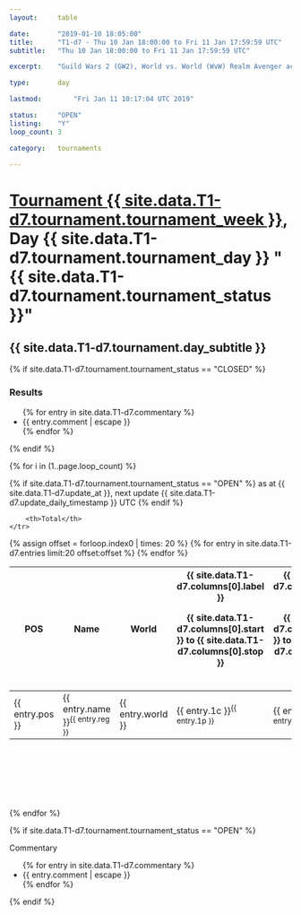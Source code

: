 ```yaml
---
layout: 	table

date: 		"2019-01-10 18:05:00"
title: 		"T1-d7 - Thu 10 Jan 18:00:00 to Fri 11 Jan 17:59:59 UTC"
subtitle: 	"Thu 10 Jan 18:00:00 to Fri 11 Jan 17:59:59 UTC"

excerpt:    "Guild Wars 2 (GW2), World vs. World (WvW) Realm Avenger achivement Tournament. \"Every Kill Counts\""

type:       day

lastmod: 		"Fri Jan 11 10:17:04 UTC 2019"

status:     "OPEN"
listing:    "Y"
loop_count: 3

category: 	tournaments

---
```

<div class="table_header">
    <h1><a href="{{ site.data.T1-d7.tournament.week_url }}">Tournament {{ site.data.T1-d7.tournament.tournament_week }}</a>, Day {{ site.data.T1-d7.tournament.tournament_day }} "{{ site.data.T1-d7.tournament.tournament_status }}"</h1>
    <h2>{{ site.data.T1-d7.tournament.day_subtitle }}</h2> 
</div>

{% if site.data.T1-d7.tournament.tournament_status == "CLOSED" %} 
<div class="commentary">
  <h3>Results</h3>
  <ul>
    {% for entry in site.data.T1-d7.commentary %}
    <li class="commentary_list">{{ entry.comment | escape }}</li>
    {% endfor %}
  </ul>
</div>
{% endif %}


{% for i in (1..page.loop_count) %}

{% if site.data.T1-d7.tournament.tournament_status == "OPEN" %} 
<span class="table_nextupdate">as at {{ site.data.T1-d7.update_at }}, next update {{ site.data.T1-d7.update_daily_timestamp }} UTC</span> 
{% endif %}

<table class="day_table">
  <colgroup>
    <col style="width:18px">
    <col style="width:55px">
    <col style="width:55px">
    <col style="width:12px">
    <col style="width:12px">
    <col style="width:12px">
    <col style="width:12px">
    <col style="width:12px">
    <col style="width:12px">
    <col style="width:12px">
    <col style="width:12px">
    <col style="width:12px">
    <col style="width:12px">
    <col style="width:12px">
    <col style="width:12px">
    <col style="width:12px">
    <col style="width:12px">
    <col style="width:12px">
    <col style="width:12px">
    <col style="width:12px">
    <col style="width:12px">
    <col style="width:12px">
    <col style="width:12px">
    <col style="width:12px">
    <col style="width:12px">
    <col style="width:12px">
    <col style="width:12px">
    <col style="width:18px">
  </colgroup>  
  <thead>
    <tr>
        <th>POS</th>
        <th class="AlignLeft">Name</th>
        <th class="AlignLeft">World</th>

<th><div class="label">{{ site.data.T1-d7.columns[0].label }}<p class="onhover">{{ site.data.T1-d7.columns[0].start }} to {{ site.data.T1-d7.columns[0].stop }}</p></div>​</th>
<th><div class="label">{{ site.data.T1-d7.columns[1].label }}<p class="onhover">{{ site.data.T1-d7.columns[1].start }} to {{ site.data.T1-d7.columns[1].stop }}</p></div>​</th>
<th><div class="label">{{ site.data.T1-d7.columns[2].label }}<p class="onhover">{{ site.data.T1-d7.columns[2].start }} to {{ site.data.T1-d7.columns[2].stop }}</p></div>​</th>
<th><div class="label">{{ site.data.T1-d7.columns[3].label }}<p class="onhover">{{ site.data.T1-d7.columns[3].start }} to {{ site.data.T1-d7.columns[3].stop }}</p></div>​</th>
<th><div class="label">{{ site.data.T1-d7.columns[4].label }}<p class="onhover">{{ site.data.T1-d7.columns[4].start }} to {{ site.data.T1-d7.columns[4].stop }}</p></div>​</th>
<th><div class="label">{{ site.data.T1-d7.columns[5].label }}<p class="onhover">{{ site.data.T1-d7.columns[5].start }} to {{ site.data.T1-d7.columns[5].stop }}</p></div>​</th>
<th><div class="label">{{ site.data.T1-d7.columns[6].label }}<p class="onhover">{{ site.data.T1-d7.columns[6].start }} to {{ site.data.T1-d7.columns[6].stop }}</p></div>​</th>
<th><div class="label">{{ site.data.T1-d7.columns[7].label }}<p class="onhover">{{ site.data.T1-d7.columns[7].start }} to {{ site.data.T1-d7.columns[7].stop }}</p></div>​</th>
<th><div class="label">{{ site.data.T1-d7.columns[8].label }}<p class="onhover">{{ site.data.T1-d7.columns[8].start }} to {{ site.data.T1-d7.columns[8].stop }}</p></div>​</th>
<th><div class="label">{{ site.data.T1-d7.columns[9].label }}<p class="onhover">{{ site.data.T1-d7.columns[9].start }} to {{ site.data.T1-d7.columns[9].stop }}</p></div>​</th>
<th><div class="label">{{ site.data.T1-d7.columns[10].label }}<p class="onhover">{{ site.data.T1-d7.columns[10].start }} to {{ site.data.T1-d7.columns[10].stop }}</p></div>​</th>

<th><div class="label">{{ site.data.T1-d7.columns[11].label }}<p class="onhover">{{ site.data.T1-d7.columns[11].start }} to {{ site.data.T1-d7.columns[11].stop }}</p></div>​</th>
<th><div class="label">{{ site.data.T1-d7.columns[12].label }}<p class="onhover">{{ site.data.T1-d7.columns[12].start }} to {{ site.data.T1-d7.columns[12].stop }}</p></div>​</th>
<th><div class="label">{{ site.data.T1-d7.columns[13].label }}<p class="onhover">{{ site.data.T1-d7.columns[13].start }} to {{ site.data.T1-d7.columns[13].stop }}</p></div>​</th>
<th><div class="label">{{ site.data.T1-d7.columns[14].label }}<p class="onhover">{{ site.data.T1-d7.columns[14].start }} to {{ site.data.T1-d7.columns[14].stop }}</p></div>​</th>
<th><div class="label">{{ site.data.T1-d7.columns[15].label }}<p class="onhover">{{ site.data.T1-d7.columns[15].start }} to {{ site.data.T1-d7.columns[15].stop }}</p></div>​</th>
<th><div class="label">{{ site.data.T1-d7.columns[16].label }}<p class="onhover">{{ site.data.T1-d7.columns[16].start }} to {{ site.data.T1-d7.columns[16].stop }}</p></div>​</th>
<th><div class="label">{{ site.data.T1-d7.columns[17].label }}<p class="onhover">{{ site.data.T1-d7.columns[17].start }} to {{ site.data.T1-d7.columns[17].stop }}</p></div>​</th>
<th><div class="label">{{ site.data.T1-d7.columns[18].label }}<p class="onhover">{{ site.data.T1-d7.columns[18].start }} to {{ site.data.T1-d7.columns[18].stop }}</p></div>​</th>
<th><div class="label">{{ site.data.T1-d7.columns[19].label }}<p class="onhover">{{ site.data.T1-d7.columns[19].start }} to {{ site.data.T1-d7.columns[19].stop }}</p></div>​</th>
<th><div class="label">{{ site.data.T1-d7.columns[20].label }}<p class="onhover">{{ site.data.T1-d7.columns[20].start }} to {{ site.data.T1-d7.columns[20].stop }}</p></div>​</th>

<th><div class="label">{{ site.data.T1-d7.columns[21].label }}<p class="onhover">{{ site.data.T1-d7.columns[21].start }} to {{ site.data.T1-d7.columns[21].stop }}</p></div>​</th>
<th><div class="label">{{ site.data.T1-d7.columns[22].label }}<p class="onhover">{{ site.data.T1-d7.columns[22].start }} to {{ site.data.T1-d7.columns[22].stop }}</p></div>​</th>
<th><div class="label">{{ site.data.T1-d7.columns[23].label }}<p class="onhover">{{ site.data.T1-d7.columns[23].start }} to {{ site.data.T1-d7.columns[23].stop }}</p></div>​</th>

        <th>Total</th>
    </tr>
  </thead>
  {% assign offset = forloop.index0 | times: 20 %}
<tbody>
{% for entry in site.data.T1-d7.entries limit:20 offset:offset %}
  <tr>
    <td class="pl{{ entry.pos }}">{{ entry.pos }}</td>
    <td class="AlignLeft">{{ entry.name }}<sup>{{ entry.reg }}</sup></td>
    <td class="AlignLeft">{{ entry.world }}</td>
    <td class="pl{{ entry.1p }}">{{ entry.1c }}<sup>{{ entry.1p }}</sup></td>
    <td class="pl{{ entry.2p }}">{{ entry.2c }}<sup>{{ entry.2p }}</sup></td>
    <td class="pl{{ entry.3p }}">{{ entry.3c }}<sup>{{ entry.3p }}</sup></td>
    <td class="pl{{ entry.4p }}">{{ entry.4c }}<sup>{{ entry.4p }}</sup></td>
    <td class="pl{{ entry.5p }}">{{ entry.5c }}<sup>{{ entry.5p }}</sup></td>
    <td class="pl{{ entry.6p }}">{{ entry.6c }}<sup>{{ entry.6p }}</sup></td>
    <td class="pl{{ entry.7p }}">{{ entry.7c }}<sup>{{ entry.7p }}</sup></td>
    <td class="pl{{ entry.8p }}">{{ entry.8c }}<sup>{{ entry.8p }}</sup></td>
    <td class="pl{{ entry.9p }}">{{ entry.9c }}<sup>{{ entry.9p }}</sup></td>
    <td class="pl{{ entry.10p }}">{{ entry.10c }}<sup>{{ entry.10p }}</sup></td>
    <td class="pl{{ entry.11p }}">{{ entry.11c }}<sup>{{ entry.11p }}</sup></td>
    <td class="pl{{ entry.12p }}">{{ entry.12c }}<sup>{{ entry.12p }}</sup></td>
    <td class="pl{{ entry.13p }}">{{ entry.13c }}<sup>{{ entry.13p }}</sup></td>
    <td class="pl{{ entry.14p }}">{{ entry.14c }}<sup>{{ entry.14p }}</sup></td>
    <td class="pl{{ entry.15p }}">{{ entry.15c }}<sup>{{ entry.15p }}</sup></td>
    <td class="pl{{ entry.16p }}">{{ entry.16c }}<sup>{{ entry.16p }}</sup></td>
    <td class="pl{{ entry.17p }}">{{ entry.17c }}<sup>{{ entry.17p }}</sup></td>
    <td class="pl{{ entry.18p }}">{{ entry.18c }}<sup>{{ entry.18p }}</sup></td>
    <td class="pl{{ entry.19p }}">{{ entry.19c }}<sup>{{ entry.19p }}</sup></td>
    <td class="pl{{ entry.20p }}">{{ entry.20c }}<sup>{{ entry.20p }}</sup></td>
    <td class="pl{{ entry.21p }}">{{ entry.21c }}<sup>{{ entry.21p }}</sup></td>
    <td class="pl{{ entry.22p }}">{{ entry.22c }}<sup>{{ entry.22p }}</sup></td>
    <td class="pl{{ entry.23p }}">{{ entry.23c }}<sup>{{ entry.23p }}</sup></td>
    <td class="pl{{ entry.24p }}">{{ entry.24c }}<sup>{{ entry.24p }}</sup></td>
    <td>{{ entry.total }}</td>
  </tr>
{% endfor %}  
</tbody>
</table>
<div class="leaderboard">
  <script async src="//pagead2.googlesyndication.com/pagead/js/adsbygoogle.js"></script>
  <!-- 728x90 -->
  <ins class="adsbygoogle"
       style="display:inline-block;width:728px;height:90px"
       data-ad-client="ca-pub-3274917281288240"
       data-ad-slot="3870538733"></ins>
  <script>
  (adsbygoogle = window.adsbygoogle || []).push({});
  </script>    
</div>
<br />
{% endfor %}

{% if site.data.T1-d7.tournament.tournament_status == "OPEN" %} 
<div class="commentary">
  <span class="commentary_title">Commentary</span>
  <ul>
    {% for entry in site.data.T1-d7.commentary %}
    <li class="commentary_list">{{ entry.comment | escape }}</li>
    {% endfor %}
  </ul>
</div>
{% endif %}


